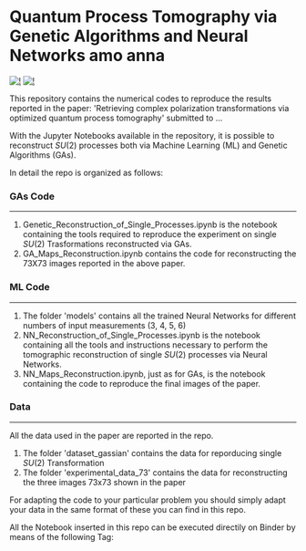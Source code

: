 # Quantum Process Tomography via Genetic Algorithms and Neural Networks amo anna

[![!](https://img.shields.io/badge/Genetic-Algorithms-orange)]() [![!](https://img.shields.io/badge/Neural-Networks-blue)]()


This repository contains the numerical codes to reproduce the results reported in the paper: 'Retrieving complex polarization transformations via optimized quantum process tomography'
submitted to ...

With the Jupyter Notebooks available in the repository, it is possible to reconstruct $SU(2)$ processes both via Machine Learning (ML) and Genetic Algorithms (GAs).

In detail the repo is organized as follows:

  ###  GAs Code
  ____
  1. Genetic_Reconstruction_of_Single_Processes.ipynb is the notebook containing the tools required to reproduce the experiment on single $SU(2)$ Trasformations reconstructed via GAs.
  2. GA_Maps_Reconstruction.ipynb contains the code for reconstructing the 73X73 images reported in the above paper.

  ###  ML Code
  ____
  1. The folder 'models' contains all the trained Neural Networks for different numbers of input measurements (3, 4, 5, 6)
  2. NN_Reconstruction_of_Single_Processes.ipynb is the notebook containing all the tools and instructions necessary to perform the tomographic reconstruction of single $SU(2)$ processes via Neural Networks.
  3. NN_Maps_Reconstruction.ipynb, just as for GAs, is the notebook containing the code to reproduce the final images of the paper.
  ###  Data
  ____
  All the data used in the paper are reported in the repo.
  
  1. The folder 'dataset_gassian' contains the data for reporducing single $SU(2)$ Transformation
  2. The folder 'experimental_data_73' contains the data for reconstructing the three images 73x73 shown in the paper

For adapting the code to your particular problem you should simply adapt your data in the same format of these you can find in this repo.

All the Notebook inserted in this repo can be executed directily on Binder by means of the following Tag: 

